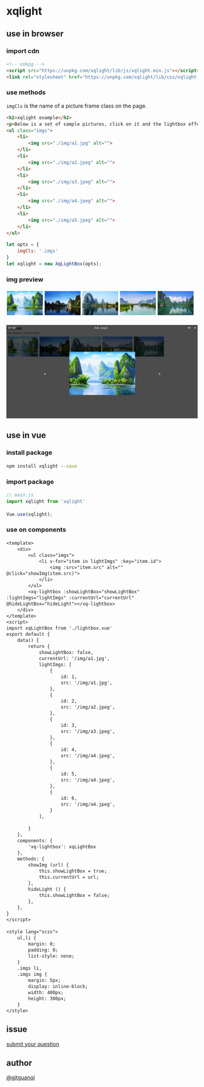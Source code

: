 # xqlight

## use in browser

### import cdn

```html
<!-- unkpg -->
<script src="https://unpkg.com/xqlight/lib/js/xqlight.min.js"></script>
<link rel="stylesheet" href="https://unpkg.com/xqlight/lib/css/xqlight.min.css">
```

### use methods

`imgCls` is the name of a picture frame class on the page.

```html
<h2>xqlight example</h2>
<p>Below is a set of sample pictures, click on it and the lightbox effect will appear.</p>
<ul class="imgs">
    <li>
        <img src="./img/a1.jpg" alt="">
    </li>
    <li>
        <img src="./img/a2.jpeg" alt="">
    </li>
    <li>
        <img src="./img/a3.jpeg" alt="">
    </li>
    <li>
        <img src="./img/a4.jpeg" alt="">
    </li>
    <li>
        <img src="./img/a5.jpeg" alt="">
    </li>
</ul>
```

```js
let opts = {
    imgCls: '.imgs'
}
let xqlight = new XqLightBox(opts);
```

### img preview

![xqlight](./lib/img/eg1.jpg)

![xqlight](./lib/img/eg2.jpg)

## use in vue

### install package

```cmd
npm install xqlight --save
```

### import package

```js
// main.js
import xqlight from 'xqlight'

Vue.use(xqlight);
```

### use on components

```vue
<template>
    <div>
        <ul class="imgs">
            <li v-for="item in lightImgs" :key="item.id"> 
                <img :src="item.src" alt="" @click="showImg(item.src)">
            </li>
        </ul>
        <xq-lightbox :showLightBox="showLightBox" :lightImgs="lightImgs" :currentUrl="currentUrl" @hideLightBox="hideLight"></xq-lightbox>
    </div>
</template>
<script>
import xqLightBox from './lightbox.vue'
export default {
    data() {
        return {
            showLightBox: false,
            currentUrl: '/img/a1.jpg',
            lightImgs: [
                {
                    id: 1,
                    src: '/img/a1.jpg',
                },
                {
                    id: 2,
                    src: '/img/a2.jpeg',
                },
                {
                    id: 3,
                    src: '/img/a3.jpeg',
                },
                {
                    id: 4,
                    src: '/img/a4.jpeg',
                },
                {
                    id: 5,
                    src: '/img/a4.jpeg',
                },
                {
                    id: 6,
                    src: '/img/a4.jpeg',
                }
            ],

        }
    },
    components: {
        'xq-lightbox': xqLightBox
    },
    methods: {
        showImg (url) {
            this.showLightBox = true;
            this.currentUrl = url;
        },
        hideLight () {
            this.showLightBox = false;
        },
    },
}
</script>

<style lang="scss">
    ul,li {
        margin: 0;
        padding: 0;
        list-style: none;
    }
    .imgs li,
    .imgs img {
        margin: 5px;
        display: inline-block;
        width: 400px;
        height: 300px;
    }
</style>
```

## issue

[submit your question](https://github.com/gitguanqi/xqi18n/issues/new)

## author

[@gitguanqi](https://github.com/gitguanqi)
